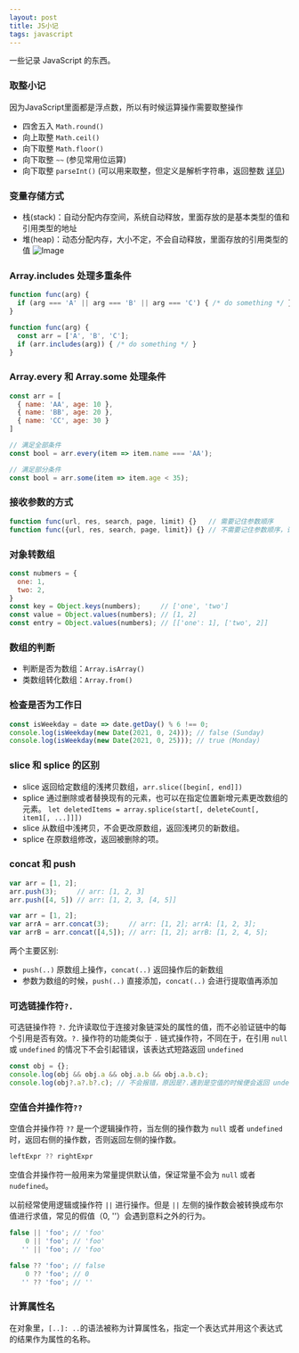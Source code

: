 ```yaml
---
layout: post
title: JS小记
tags: javascript
---
```

一些记录 JavaScript 的东西。

### 取整小记

因为JavaScript里面都是浮点数，所以有时候运算操作需要取整操作

- 四舍五入 `Math.round()`
- 向上取整 `Math.ceil()`
- 向下取整 `Math.floor()`
- 向下取整 `~~` (参见常用位运算)
- 向下取整 `parseInt()` (可以用来取整，但定义是解析字符串，返回整数 [详见](https://developer.mozilla.org/en-US/docs/Web/JavaScript/Reference/Global_Objects/parseInt))

### 变量存储方式

- 栈(stack)：自动分配内存空间，系统自动释放，里面存放的是基本类型的值和引用类型的地址
- 堆(heap)：动态分配内存，大小不定，不会自动释放，里面存放的引用类型的值
![Image](../../../images/stack.png)

### Array.includes 处理多重条件

```js
function func(arg) {
  if (arg === 'A' || arg === 'B' || arg === 'C') { /* do something */ }
}

function func(arg) {
  const arr = ['A', 'B', 'C'];
  if (arr.includes(arg)) { /* do something */ }
}
```

### Array.every 和 Array.some 处理条件

```js
const arr = [
  { name: 'AA', age: 10 },
  { name: 'BB', age: 20 },
  { name: 'CC', age: 30 }
]

// 满足全部条件
const bool = arr.every(item => item.name === 'AA');

// 满足部分条件
const bool = arr.some(item => item.age < 35);
```

### 接收参数的方式

```js
function func(url, res, search, page, limit) {}   // 需要记住参数顺序
function func({url, res, search, page, limit}) {} // 不需要记住参数顺序，记参数名称
```

### 对象转数组

```js
const nubmers = {
  one: 1,
  two: 2,
}
const key = Object.keys(numbers);     // ['one', 'two']
const value = Object.values(numbers); // [1, 2]
const entry = Object.values(numbers); // [['one': 1], ['two', 2]]
```

### 数组的判断

- 判断是否为数组：`Array.isArray()`
- 类数组转化数组：`Array.from()`

### 检查是否为工作日

```js
const isWeekday = date => date.getDay() % 6 !== 0;
console.log(isWeekday(new Date(2021, 0, 24))); // false (Sunday)
console.log(isWeekday(new Date(2021, 0, 25))); // true (Monday)
```

### slice 和 splice 的区别

- slice 返回给定数组的浅拷贝数组，`arr.slice([begin[, end]])`
- splice 通过删除或者替换现有的元素，也可以在指定位置新增元素更改数组的元素。
  `let deletedItems = array.splice(start[, deleteCount[, item1[, ...]]])`
- slice 从数组中浅拷贝，不会更改原数组，返回浅拷贝的新数组。
- splice 在原数组修改，返回被删除的项。

### concat 和 push

```js
var arr = [1, 2];
arr.push(3);     // arr: [1, 2, 3]
arr.push([4, 5]) // arr: [1, 2, 3, [4, 5]]
```

```js
var arr = [1, 2];
var arrA = arr.concat(3);     // arr: [1, 2]; arrA: [1, 2, 3];
var arrB = arr.concat([4,5]); // arr: [1, 2]; arrB: [1, 2, 4, 5];
```

两个主要区别:

- `push(..)` 原数组上操作，`concat(..)` 返回操作后的新数组
- 参数为数组的时候，`push(..)` 直接添加，`concat(..)` 会进行提取值再添加

### 可选链操作符`?.`

可选链操作符 `?.` 允许读取位于连接对象链深处的属性的值，而不必验证链中的每个引用是否有效。`?.` 操作符的功能类似于 `.` 链式操作符，不同在于，在引用 `null` 或 `undefined` 的情况下不会引起错误，该表达式短路返回 `undefined`

```js
const obj = {};
console.log(obj && obj.a && obj.a.b && obj.a.b.c);
console.log(obj?.a?.b?.c); // 不会报错，原因是?.遇到是空值的时候便会返回 undefined
```

### 空值合并操作符`??`

空值合并操作符 `??` 是一个逻辑操作符，当左侧的操作数为 `null` 或者 `undefined` 时，返回右侧的操作数，否则返回左侧的操作数。

```js
leftExpr ?? rightExpr
```

空值合并操作符一般用来为常量提供默认值，保证常量不会为 `null` 或者 `nudefined`。

以前经常使用逻辑或操作符 `||` 进行操作。但是 `||` 左侧的操作数会被转换成布尔值进行求值，常见的假值（0, ''）会遇到意料之外的行为。

```js
false || 'foo'; // 'foo'
    0 || 'foo'; // 'foo'
   '' || 'foo'; // 'foo'

false ?? 'foo'; // false
    0 ?? 'foo'; // 0
   '' ?? 'foo'; // ''
```

### 计算属性名

在对象里，`[..]: ..`的语法被称为计算属性名，指定一个表达式并用这个表达式的结果作为属性的名称。
